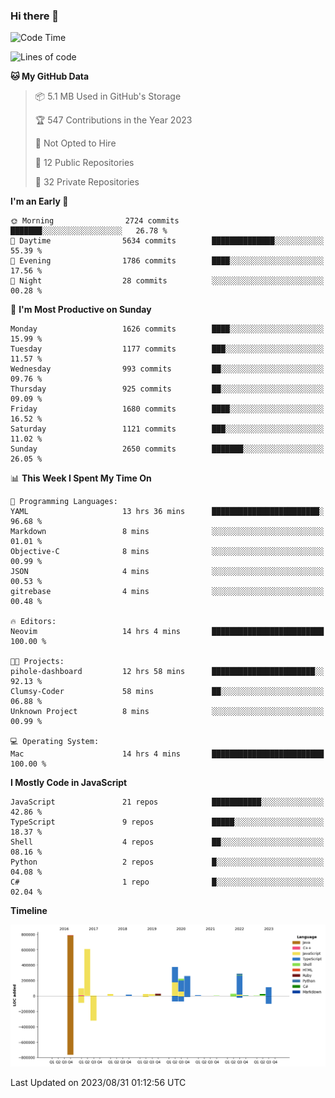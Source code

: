 ### Hi there 👋

<!--
**Clumsy-Coder/Clumsy-Coder** is a ✨ _special_ ✨ repository because its `README.md` (this file) appears on your GitHub profile.

Here are some ideas to get you started:

- 🔭 I’m currently working on ...
- 🌱 I’m currently learning ...
- 👯 I’m looking to collaborate on ...
- 🤔 I’m looking for help with ...
- 💬 Ask me about ...
- 📫 How to reach me: ...
- 😄 Pronouns: ...
- ⚡ Fun fact: ...
-->

<!-- anmol098/waka-readme-stats -->
<!--START_SECTION:waka-->
![Code Time](http://img.shields.io/badge/Code%20Time-356%20hrs%2058%20mins-blue)

![Lines of code](https://img.shields.io/badge/From%20Hello%20World%20I%27ve%20Written-2.9%20million%20lines%20of%20code-blue)

**🐱 My GitHub Data** 

> 📦 5.1 MB Used in GitHub's Storage 
 > 
> 🏆 547 Contributions in the Year 2023
 > 
> 🚫 Not Opted to Hire
 > 
> 📜 12 Public Repositories 
 > 
> 🔑 32 Private Repositories 
 > 
**I'm an Early 🐤** 

```text
🌞 Morning                2724 commits        ███████░░░░░░░░░░░░░░░░░░   26.78 % 
🌆 Daytime                5634 commits        ██████████████░░░░░░░░░░░   55.39 % 
🌃 Evening                1786 commits        ████░░░░░░░░░░░░░░░░░░░░░   17.56 % 
🌙 Night                  28 commits          ░░░░░░░░░░░░░░░░░░░░░░░░░   00.28 % 
```
📅 **I'm Most Productive on Sunday** 

```text
Monday                   1626 commits        ████░░░░░░░░░░░░░░░░░░░░░   15.99 % 
Tuesday                  1177 commits        ███░░░░░░░░░░░░░░░░░░░░░░   11.57 % 
Wednesday                993 commits         ██░░░░░░░░░░░░░░░░░░░░░░░   09.76 % 
Thursday                 925 commits         ██░░░░░░░░░░░░░░░░░░░░░░░   09.09 % 
Friday                   1680 commits        ████░░░░░░░░░░░░░░░░░░░░░   16.52 % 
Saturday                 1121 commits        ███░░░░░░░░░░░░░░░░░░░░░░   11.02 % 
Sunday                   2650 commits        ███████░░░░░░░░░░░░░░░░░░   26.05 % 
```


📊 **This Week I Spent My Time On** 

```text
💬 Programming Languages: 
YAML                     13 hrs 36 mins      ████████████████████████░   96.68 % 
Markdown                 8 mins              ░░░░░░░░░░░░░░░░░░░░░░░░░   01.01 % 
Objective-C              8 mins              ░░░░░░░░░░░░░░░░░░░░░░░░░   00.99 % 
JSON                     4 mins              ░░░░░░░░░░░░░░░░░░░░░░░░░   00.53 % 
gitrebase                4 mins              ░░░░░░░░░░░░░░░░░░░░░░░░░   00.48 % 

🔥 Editors: 
Neovim                   14 hrs 4 mins       █████████████████████████   100.00 % 

🐱‍💻 Projects: 
pihole-dashboard         12 hrs 58 mins      ███████████████████████░░   92.13 % 
Clumsy-Coder             58 mins             ██░░░░░░░░░░░░░░░░░░░░░░░   06.88 % 
Unknown Project          8 mins              ░░░░░░░░░░░░░░░░░░░░░░░░░   00.99 % 

💻 Operating System: 
Mac                      14 hrs 4 mins       █████████████████████████   100.00 % 
```

**I Mostly Code in JavaScript** 

```text
JavaScript               21 repos            ███████████░░░░░░░░░░░░░░   42.86 % 
TypeScript               9 repos             █████░░░░░░░░░░░░░░░░░░░░   18.37 % 
Shell                    4 repos             ██░░░░░░░░░░░░░░░░░░░░░░░   08.16 % 
Python                   2 repos             █░░░░░░░░░░░░░░░░░░░░░░░░   04.08 % 
C#                       1 repo              █░░░░░░░░░░░░░░░░░░░░░░░░   02.04 % 
```



**Timeline**

![Lines of Code chart](https://raw.githubusercontent.com/Clumsy-Coder/Clumsy-Coder/main/assets/bar_graph.png)


 Last Updated on 2023/08/31 01:12:56 UTC
<!--END_SECTION:waka-->

